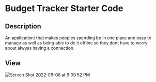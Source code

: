 # Budget Tracker Starter Code

## Description

An applicationt that makes peoples spending be in one place and easy to manage as well as being able to do it offline so they dont have to worry about alwyas having a connection.

## View
![Screen Shot 2022-06-08 at 6 00 52 PM](https://user-images.githubusercontent.com/94732823/172724919-40b46a21-f1f6-43d4-8183-16b0bbf553f3.png)


